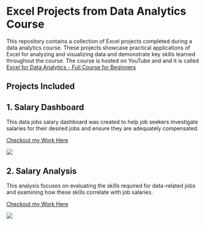 # Excel Projects from Data Analytics Course

This repository contains a collection of Excel projects completed during a data analytics course. These projects showcase practical applications of Excel for analyzing and visualizing data and demonstrate key skills learned throughout the course.
The course is hosted on YouTube and and it is called [Excel for Data Analytics - Full Course for Beginners
](https://www.youtube.com/watch?v=pCJ15nGFgVg&t=37366s)

## Projects Included

## 1. Salary Dashboard
   This data jobs salary dashboard was created to help job seekers investigate salaries for their desired jobs and ensure they are adequately compensated.
   
   [Checkout my Work Here](https://github.com/MohammadGhanaym/Excel-Course-Practical-Projects/tree/main/Project_1_Salary_Dashboard)
   
<img src="https://github.com/MohammadGhanaym/Excel-Course-Practical-Projects/blob/main/Images/salary_dashboard.gif" width="auto" height="auto">

## 2. Salary Analysis
   This analysis focuses on evaluating the skills required for data-related jobs and examining how these skills correlate with job salaries.
   
   [Checkout my Work Here](https://github.com/MohammadGhanaym/Excel-Course-Practical-Projects/tree/main/Project_2_Salary_Analysis)

<img src="https://github.com/MohammadGhanaym/Excel-Course-Practical-Projects/blob/main/Images/salary_analysis.gif" width="auto" height="auto">

